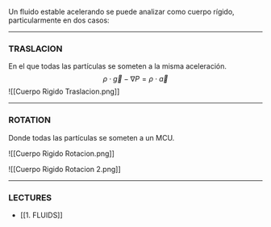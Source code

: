 Un fluido estable acelerando se puede analizar como cuerpo rígido, particularmente en dos casos:

---
### TRASLACION
En el que todas las partículas se someten a la misma aceleración.
$$
\rho \cdot \vec{g} - \nabla P = \rho \cdot \vec{a}
$$
![[Cuerpo Rigido Traslacion.png]]

---
### ROTATION
Donde todas las partículas se someten a un MCU.

![[Cuerpo Rigido Rotacion.png]]

![[Cuerpo Rigido Rotacion 2.png]]


---
### LECTURES
- [[1. FLUIDS]]